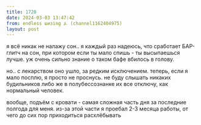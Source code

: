 ```yaml
---
title: 1720
date: 2024-03-03 13:47:42
from: endless шизing ⍼ (channel1162404975)
layout: post
---
```


я всё никак не налажу сон.. я каждый раз надеюсь, что сработает БАР-глитч на сон, при котором если ты мало спишь - ты высыпаешься лучше. уж очень сильно знание о таком бафе вбилось в голову.

но.. с лекарством оно ушло, за редким исключением. теперь, если я мало посплю, я просто не проснусь. не буду слышать никаких будильников либо же в полубессознанке их все отключу, как нормальный человек.

вообще, подъём с кровати - самая сложная часть дня за последние полгода для меня. из-за этой части я проебал 2-3 месяца работы, от чего до сих пор приходиться расхлёбывать
